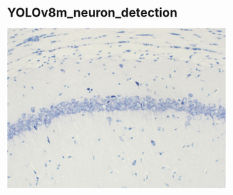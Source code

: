 # YOLOv8m_neuron_detection

![plot](./readme_pics/Snap-10563_jpg.rf.288586aff34ccb752ab525ddf3db6393.jpg)
